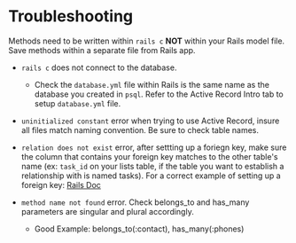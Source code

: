 # Troubleshooting

Methods need to be written within `rails c` **NOT** within your Rails model file. Save methods within a separate file from Rails app.

* `rails c` does not connect to the database.

  * Check the `database.yml` file within Rails is the same name as the database you created in `psql`. Refer to the Active Record Intro tab to setup `database.yml` file.

* `uninitialized constant` error when trying to use Active Record, insure all files match naming convention. Be sure to check table names.

* `relation does not exist` error, after settting up a foriegn key, make sure the column that contains your foreign key matches to the other table's name (ex: `task_id` on your lists table, if the table you want to establish a relationship with is named tasks). For a correct example of setting up a foreign key: <a href="http://guides.rubyonrails.org/association_basics.html#the-belongs-to-association" target="_blank">Rails Doc</a>

* `method name not found` error. Check belongs_to and has_many parameters are singular and plural accordingly.

  * Good Example: belongs_to(:contact), has_many(:phones)
